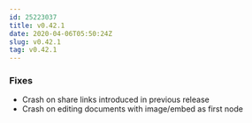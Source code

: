 ```yaml
---
id: 25223037
title: v0.42.1
date: 2020-04-06T05:50:24Z
slug: v0.42.1
tag: v0.42.1
---
```

    
### Fixes

- Crash on share links introduced in previous release
- Crash on editing documents with image/embed as first node
      